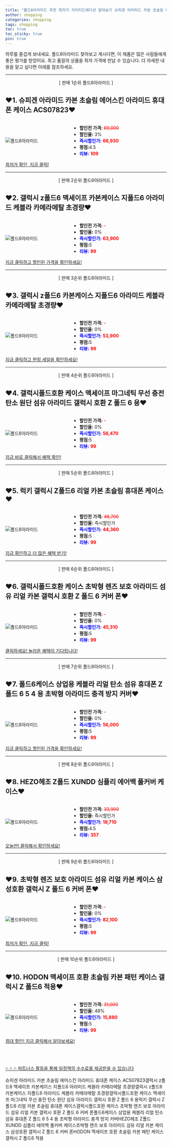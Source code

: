 ```yaml
---
title: "폴드6아라미드 추천 최저가 리미티드에디션 알아보기 슈피겐 아라미드 카본 초슬림 에어스킨"
author: shopping
categories: shopping
tags: shopping
toc: true
toc_sticky: true
pin: true
---
```

하루를 즐겁게 보내세요. 폴드6아라미드 찾아보고 계시다면, 이 제품은 많은 사람들에게 좋은 평가를 받았어요. 최고 품질의 상품을 최저 가격에 만날 수 있습니다. 더 자세한 내용을 알고 싶다면 아래를 참조하세요.

---
<p class="toplist" style="margin: 0 auto; display: block; width: fit-content;">[ 판매 1순위 폴드6아라미드 ]</p>

<h2><strong>❤️1. 슈피겐 아라미드 카본 초슬림 에어스킨 아라미드 휴대폰 케이스 ACS07823❤️</strong></h2>

<div style="display: flex; align-items: center;">
    <div style="flex: 0.4;">
        <img src="https://thumbnail6.coupangcdn.com/thumbnails/remote/230x230ex/image/retail/images/236019967298587-bbaca54f-1124-4bae-a5a8-b45987f647f7.jpg" alt="폴드6아라미드" style="max-width: 100%;">
    </div>
    <div style="flex: 0.6; margin-left: 10px;">
        <ul>
            <li><strong>할인전 가격:</strong> <del style="color: red;">69,000</del></li>
            <li><strong>할인율:</strong> 3%</li>
            <li><span style='color:blue'><strong>즉시할인가:</strong></span> <span style='color:red'><strong>66,930</strong></span></li>
            <li><strong>평점:</strong>4.5</li>
            <li><span style='color:blue'><strong>리뷰:</strong></span> <span style='color:red'><strong>109</strong></span></li>
        </ul>
    </div>
</div>
<div class="center">
    <a href="https://William4Davisa.github.io?lptag=AF9450613&subid=githubio&pageKey=7491072451&traceid=V0-153&itemId=23198173641&vendorItemId=90230759119" class="myButton">
        최저가 확인, 지금 클릭!
    </a>
</div>


---
<p class="toplist" style="margin: 0 auto; display: block; width: fit-content;">[ 판매 2순위 폴드6아라미드 ]</p>

<h2><strong>❤️2. 갤럭시 z폴드6 맥세이프 카본케이스 지폴드6 아라미드 케블라 카메라메탈 초경량❤️</strong></h2>

<div style="display: flex; align-items: center;">
    <div style="flex: 0.4;">
        <img src="https://thumbnail7.coupangcdn.com/thumbnails/remote/230x230ex/image/vendor_inventory/a8a4/ad750b6ffb111603da20555672afeb76cfe8ce2e0f9f219411a699b45062.png" alt="폴드6아라미드" style="max-width: 100%;">
    </div>
    <div style="flex: 0.6; margin-left: 10px;">
        <ul>
            <li><strong>할인전 가격:</strong> <del style="color: red;">-</del></li>
            <li><strong>할인율:</strong> 0%</li>
            <li><span style='color:blue'><strong>즉시할인가:</strong></span> <span style='color:red'><strong>63,900</strong></span></li>
            <li><strong>평점:</strong>5</li>
            <li><span style='color:blue'><strong>리뷰:</strong></span> <span style='color:red'><strong>99</strong></span></li>
        </ul>
    </div>
</div>
<div class="center">
    <a href="https://William4Davisa.github.io?lptag=AF9450613&subid=githubio&pageKey=8245466519&traceid=V0-153&itemId=23730929132&vendorItemId=90755695234" class="myButton">
        지금 클릭하고 할인된 가격을 확인하세요!
    </a>
</div>


---
<p class="toplist" style="margin: 0 auto; display: block; width: fit-content;">[ 판매 3순위 폴드6아라미드 ]</p>

<h2><strong>❤️3. 갤럭시 z폴드6 카본케이스 지폴드6 아라미드 케블라 카메라메탈 초경량❤️</strong></h2>

<div style="display: flex; align-items: center;">
    <div style="flex: 0.4;">
        <img src="https://thumbnail8.coupangcdn.com/thumbnails/remote/230x230ex/image/vendor_inventory/0d15/6523e9c981897d2a83498c836b8359250127ecfa005f740abf3be51d90f3.png" alt="폴드6아라미드" style="max-width: 100%;">
    </div>
    <div style="flex: 0.6; margin-left: 10px;">
        <ul>
            <li><strong>할인전 가격:</strong> <del style="color: red;">-</del></li>
            <li><strong>할인율:</strong> 0%</li>
            <li><span style='color:blue'><strong>즉시할인가:</strong></span> <span style='color:red'><strong>53,900</strong></span></li>
            <li><strong>평점:</strong>5</li>
            <li><span style='color:blue'><strong>리뷰:</strong></span> <span style='color:red'><strong>99</strong></span></li>
        </ul>
    </div>
</div>
<div class="center">
    <a href="https://William4Davisa.github.io?lptag=AF9450613&subid=githubio&pageKey=8245469230&traceid=V0-153&itemId=23730938528&vendorItemId=90755704458" class="myButton">
        지금 클릭하고 한정 세일을 확인하세요!
    </a>
</div>


---
<p class="toplist" style="margin: 0 auto; display: block; width: fit-content;">[ 판매 4순위 폴드6아라미드 ]</p>

<h2><strong>❤️4. 갤럭시폴드호환 케이스 맥세이프 마그네틱 무선 충전 탄소 원단 섬유 아라미드 갤럭시 호환 Z 폴드 6 용❤️</strong></h2>

<div style="display: flex; align-items: center;">
    <div style="flex: 0.4;">
        <img src="https://thumbnail9.coupangcdn.com/thumbnails/remote/230x230ex/image/vendor_inventory/a625/f1af2aa29243e696b17f91f2acf44b738227c45f4d771e8a5c4f0c9e7d9a.jpg" alt="폴드6아라미드" style="max-width: 100%;">
    </div>
    <div style="flex: 0.6; margin-left: 10px;">
        <ul>
            <li><strong>할인전 가격:</strong> <del style="color: red;">-</del></li>
            <li><strong>할인율:</strong> 0%</li>
            <li><span style='color:blue'><strong>즉시할인가:</strong></span> <span style='color:red'><strong>56,470</strong></span></li>
            <li><strong>평점:</strong>5</li>
            <li><span style='color:blue'><strong>리뷰:</strong></span> <span style='color:red'><strong>99</strong></span></li>
        </ul>
    </div>
</div>
<div class="center">
    <a href="https://William4Davisa.github.io?lptag=AF9450613&subid=githubio&pageKey=8229110277&traceid=V0-153&itemId=23677415536&vendorItemId=90702625282" class="myButton">
        지금 바로 클릭해서 혜택 확인!
    </a>
</div>


---
<p class="toplist" style="margin: 0 auto; display: block; width: fit-content;">[ 판매 5순위 폴드6아라미드 ]</p>

<h2><strong>❤️5. 럭키 갤럭시 Z폴드6 리얼 카본 초슬림 휴대폰 케이스❤️</strong></h2>

<div style="display: flex; align-items: center;">
    <div style="flex: 0.4;">
        <img src="https://thumbnail8.coupangcdn.com/thumbnails/remote/230x230ex/image/vendor_inventory/7dd6/b91d41cbb9e1eaf6ddb02449978478e38cf85619196bb31d0a5bb0be2bcc.jpg" alt="폴드6아라미드" style="max-width: 100%;">
    </div>
    <div style="flex: 0.6; margin-left: 10px;">
        <ul>
            <li><strong>할인전 가격:</strong> <del style="color: red;">48,700</del></li>
            <li><strong>할인율:</strong> 즉시할인가</li>
            <li><span style='color:blue'><strong>즉시할인가:</strong></span> <span style='color:red'><strong>44,360</strong></span></li>
            <li><strong>평점:</strong>5</li>
            <li><span style='color:blue'><strong>리뷰:</strong></span> <span style='color:red'><strong>99</strong></span></li>
        </ul>
    </div>
</div>
<div class="center">
    <a href="https://William4Davisa.github.io?lptag=AF9450613&subid=githubio&pageKey=8222771485&traceid=V0-153&itemId=23639650212&vendorItemId=90648382994" class="myButton">
        지금 확인하고 더 많은 혜택 받기!
    </a>
</div>


---
<p class="toplist" style="margin: 0 auto; display: block; width: fit-content;">[ 판매 6순위 폴드6아라미드 ]</p>

<h2><strong>❤️6. 갤럭시폴드호환 케이스 초박형 렌즈 보호 아라미드 섬유 리얼 카본 갤럭시 호환 Z 폴드 6 커버 폰❤️</strong></h2>

<div style="display: flex; align-items: center;">
    <div style="flex: 0.4;">
        <img src="https://thumbnail6.coupangcdn.com/thumbnails/remote/230x230ex/image/vendor_inventory/c81f/8eb0b17debac8daae750a6b326465013829368c7ef344cbda9410464f0be.jpg" alt="폴드6아라미드" style="max-width: 100%;">
    </div>
    <div style="flex: 0.6; margin-left: 10px;">
        <ul>
            <li><strong>할인전 가격:</strong> <del style="color: red;">-</del></li>
            <li><strong>할인율:</strong> 0%</li>
            <li><span style='color:blue'><strong>즉시할인가:</strong></span> <span style='color:red'><strong>45,310</strong></span></li>
            <li><strong>평점:</strong>5</li>
            <li><span style='color:blue'><strong>리뷰:</strong></span> <span style='color:red'><strong>99</strong></span></li>
        </ul>
    </div>
</div>
<div class="center">
    <a href="https://William4Davisa.github.io?lptag=AF9450613&subid=githubio&pageKey=8229110011&traceid=V0-153&itemId=23677414085&vendorItemId=90702624194" class="myButton">
        클릭하세요! 놀라운 혜택이 기다립니다!
    </a>
</div>


---
<p class="toplist" style="margin: 0 auto; display: block; width: fit-content;">[ 판매 7순위 폴드6아라미드 ]</p>

<h2><strong>❤️7. 폴드6케이스 상업용 케블라 리얼 탄소 섬유 휴대폰 Z 폴드 6 5 4 용 초박형 아라미드 충격 방지 커버❤️</strong></h2>

<div style="display: flex; align-items: center;">
    <div style="flex: 0.4;">
        <img src="https://thumbnail9.coupangcdn.com/thumbnails/remote/230x230ex/image/vendor_inventory/d010/0217f61984771bda33d10c50cab27e53e6099038897685fd8dc81a2ace9d.jpg" alt="폴드6아라미드" style="max-width: 100%;">
    </div>
    <div style="flex: 0.6; margin-left: 10px;">
        <ul>
            <li><strong>할인전 가격:</strong> <del style="color: red;">-</del></li>
            <li><strong>할인율:</strong> 0%</li>
            <li><span style='color:blue'><strong>즉시할인가:</strong></span> <span style='color:red'><strong>56,000</strong></span></li>
            <li><strong>평점:</strong>5</li>
            <li><span style='color:blue'><strong>리뷰:</strong></span> <span style='color:red'><strong>99</strong></span></li>
        </ul>
    </div>
</div>
<div class="center">
    <a href="https://William4Davisa.github.io?lptag=AF9450613&subid=githubio&pageKey=8224842389&traceid=V0-153&itemId=23651920981&vendorItemId=90677305538" class="myButton">
        지금 클릭하고 할인된 가격을 확인하세요!
    </a>
</div>


---
<p class="toplist" style="margin: 0 auto; display: block; width: fit-content;">[ 판매 8순위 폴드6아라미드 ]</p>

<h2><strong>❤️8. HEZO헤조 Z폴드 XUNDD 심플리 에어백 풀커버 케이스❤️</strong></h2>

<div style="display: flex; align-items: center;">
    <div style="flex: 0.4;">
        <img src="https://thumbnail6.coupangcdn.com/thumbnails/remote/230x230ex/image/vendor_inventory/95d4/6e35d4ab3306b395b0c69a593573ef1ad6ced55d75d2bc0bdf649b6fd104.jpg" alt="폴드6아라미드" style="max-width: 100%;">
    </div>
    <div style="flex: 0.6; margin-left: 10px;">
        <ul>
            <li><strong>할인전 가격:</strong> <del style="color: red;">33,900</del></li>
            <li><strong>할인율:</strong> 즉시할인가</li>
            <li><span style='color:blue'><strong>즉시할인가:</strong></span> <span style='color:red'><strong>18,710</strong></span></li>
            <li><strong>평점:</strong>4.5</li>
            <li><span style='color:blue'><strong>리뷰:</strong></span> <span style='color:red'><strong>357</strong></span></li>
        </ul>
    </div>
</div>
<div class="center">
    <a href="https://William4Davisa.github.io?lptag=AF9450613&subid=githubio&pageKey=7582176066&traceid=V0-153&itemId=20017344438&vendorItemId=87172003292" class="myButton">
        오늘만! 클릭해서 확인하세요!
    </a>
</div>


---
<p class="toplist" style="margin: 0 auto; display: block; width: fit-content;">[ 판매 9순위 폴드6아라미드 ]</p>

<h2><strong>❤️9. 초박형 렌즈 보호 아라미드 섬유 리얼 카본 케이스 삼성호환 갤럭시 Z 폴드 6 커버 폰❤️</strong></h2>

<div style="display: flex; align-items: center;">
    <div style="flex: 0.4;">
        <img src="https://thumbnail7.coupangcdn.com/thumbnails/remote/230x230ex/image/vendor_inventory/8a13/704c8f0b1555099cf9d6a4b51503a31d953f994afd56c937dc81ac72034f.jpg" alt="폴드6아라미드" style="max-width: 100%;">
    </div>
    <div style="flex: 0.6; margin-left: 10px;">
        <ul>
            <li><strong>할인전 가격:</strong> <del style="color: red;">-</del></li>
            <li><strong>할인율:</strong> 0%</li>
            <li><span style='color:blue'><strong>즉시할인가:</strong></span> <span style='color:red'><strong>82,100</strong></span></li>
            <li><strong>평점:</strong>5</li>
            <li><span style='color:blue'><strong>리뷰:</strong></span> <span style='color:red'><strong>99</strong></span></li>
        </ul>
    </div>
</div>
<div class="center">
    <a href="https://William4Davisa.github.io?lptag=AF9450613&subid=githubio&pageKey=8212388910&traceid=V0-153&itemId=23575916731&vendorItemId=90601831331" class="myButton">
        최저가 확인, 지금 클릭!
    </a>
</div>


---
<p class="toplist" style="margin: 0 auto; display: block; width: fit-content;">[ 판매 10순위 폴드6아라미드 ]</p>

<h2><strong>❤️10. HODON 맥세이프 호환 초슬림 카본 패턴 케이스 갤럭시 Z 폴드6 적용❤️</strong></h2>

<div style="display: flex; align-items: center;">
    <div style="flex: 0.4;">
        <img src="https://thumbnail6.coupangcdn.com/thumbnails/remote/230x230ex/image/vendor_inventory/f3a4/b956b2785700756f6649f201c4459fd946589670ad866a5bfccb796a1a17.jpg" alt="폴드6아라미드" style="max-width: 100%;">
    </div>
    <div style="flex: 0.6; margin-left: 10px;">
        <ul>
            <li><strong>할인전 가격:</strong> <del style="color: red;">31,000</del></li>
            <li><strong>할인율:</strong> 48%</li>
            <li><span style='color:blue'><strong>즉시할인가:</strong></span> <span style='color:red'><strong>15,880</strong></span></li>
            <li><strong>평점:</strong>5</li>
            <li><span style='color:blue'><strong>리뷰:</strong></span> <span style='color:red'><strong>99</strong></span></li>
        </ul>
    </div>
</div>
<div class="center">
    <a href="https://William4Davisa.github.io?lptag=AF9450613&subid=githubio&pageKey=8174557287&traceid=V0-153&itemId=23358667782&vendorItemId=90400216149" class="myButton">
        최대 할인! 지금 클릭해서 알아보세요!
    </a>
</div>

<br><br><br>[💦 💦 💦 파트너스 활동을 통해 일정액의 수수료를 제공받을 수 있습니다](https://link.coupang.com/a/bcpT2c)<br><br>슈피겐 아라미드 카본 초슬림 에어스킨 아라미드 휴대폰 케이스 ACS07823갤럭시 z폴드6 맥세이프 카본케이스 지폴드6 아라미드 케블라 카메라메탈 초경량갤럭시 z폴드6 카본케이스 지폴드6 아라미드 케블라 카메라메탈 초경량갤럭시폴드호환 케이스 맥세이프 마그네틱 무선 충전 탄소 원단 섬유 아라미드 갤럭시 호환 Z 폴드 6 용럭키 갤럭시 Z폴드6 리얼 카본 초슬림 휴대폰 케이스갤럭시폴드호환 케이스 초박형 렌즈 보호 아라미드 섬유 리얼 카본 갤럭시 호환 Z 폴드 6 커버 폰폴드6케이스 상업용 케블라 리얼 탄소 섬유 휴대폰 Z 폴드 6 5 4 용 초박형 아라미드 충격 방지 커버HEZO헤조 Z폴드 XUNDD 심플리 에어백 풀커버 케이스초박형 렌즈 보호 아라미드 섬유 리얼 카본 케이스 삼성호환 갤럭시 Z 폴드 6 커버 폰HODON 맥세이프 호환 초슬림 카본 패턴 케이스 갤럭시 Z 폴드6 적용